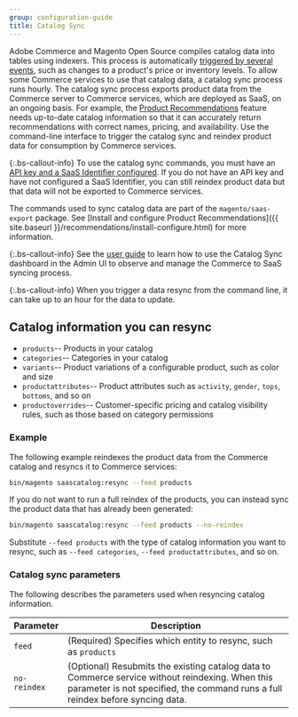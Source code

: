 ```yaml
---
group: configuration-guide
title: Catalog Sync
---
```


Adobe Commerce and Magento Open Source compiles catalog data into tables using indexers. This process is automatically [triggered by several events](https://docs.magento.com/user-guide/system/index-management-events.html), such as changes to a product's price or inventory levels. To allow some Commerce services to use that catalog data, a catalog sync process runs hourly. The catalog sync process exports product data from the Commerce server to Commerce services, which are deployed as SaaS, on an ongoing basis. For example, the [Product Recommendations](https://docs.magento.com/user-guide/marketing/product-recommendations.html) feature needs up-to-date catalog information so that it can accurately return recommendations with correct names, pricing, and availability. Use the command-line interface to trigger the catalog sync and reindex product data for consumption by Commerce services.

{:.bs-callout-info}
To use the catalog sync commands, you must have an [API key and a SaaS Identifier configured](https://docs.magento.com/user-guide/system/saas.html). If you do not have an API key and have not configured a SaaS Identifier, you can still reindex product data but that data will not be exported to Commerce services.

The commands used to sync catalog data are part of the `magento/saas-export` package. See [Install and configure Product Recommendations]({{ site.baseurl }}/recommendations/install-configure.html) for more information.

{:.bs-callout-info}
See the [user guide](https://docs.magento.com/user-guide/system/catalog-sync.html) to learn how to use the Catalog Sync dashboard in the Admin UI to observe and manage the Commerce to SaaS syncing process.

{:.bs-callout-info}
When you trigger a data resync from the command line, it can take up to an hour for the data to update.

## Catalog information you can resync

-  `products`-- Products in your catalog
-  `categories`-- Categories in your catalog
-  `variants`-- Product variations of a configurable product, such as color and size
-  `productattributes`-- Product attributes such as `activity`, `gender`, `tops`, `bottoms`, and so on
-  `productoverrides`-- Customer-specific pricing and catalog visibility rules, such as those based on category permissions

### Example

The following example reindexes the product data from the Commerce catalog and resyncs it to Commerce services:

```bash
bin/magento saascatalog:resync --feed products
```

If you do not want to run a full reindex of the products, you can instead sync the product data that has already been generated:

```bash
bin/magento saascatalog:resync --feed products --no-reindex
```

Substitute `--feed products` with the type of catalog information you want to resync, such as `--feed categories`, `--feed productattributes`, and so on.

### Catalog sync parameters

The following describes the parameters used when resyncing catalog information.

|Parameter|Description|
|---|---|
|`feed`|(Required) Specifies which entity to resync, such as `products`|
|`no-reindex`|(Optional) Resubmits the existing catalog data to Commerce service without reindexing. When this parameter is not specified, the command runs a full reindex before syncing data.|
